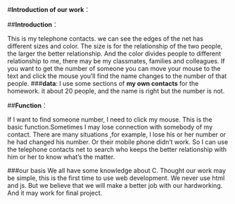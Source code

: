 ﻿#__Introduction of our work__：

##**Introduction**：

   This is my telephone contacts. we can see the edges of the net has different sizes and color. The size is for the relationship of the two people, the larger the better relationship. And the color divides people to different relationship to me, there may be my classmates, families and colleagues.
If you want to get the number of someone you can move your mouse to the text and click the mouse you’ll find the name changes to the number of that people.
###__data__:
I use some sections of __my own contacts__ for the homework. it about 20 people, and the name is right but the number is not.
 
##**Function**：

If I want to find someone number, I need to click my mouse. This is the basic function.Sometimes I may lose connection with somebody of my contact. 
There are many situations ,for example, I lose his or her number or he had changed his number. Or their mobile phone didn’t work. 
So I can use the telephone contacts net to search who keeps the better relationship with him or her to know what’s the matter. 



###our basis
We all have some knowledge about C.
Thought our work may be simple, this is the first time to use web development. We never use html and js. But we believe that we will make a better job with our hardworking. And it may work for final project.      
